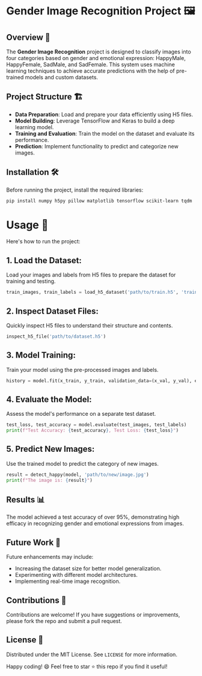 # Gender Image Recognition Project 🖼️

## Overview 📄

The **Gender Image Recognition** project is designed to classify images into four categories based on gender and emotional expression: HappyMale, HappyFemale, SadMale, and SadFemale. This system uses machine learning techniques to achieve accurate predictions with the help of pre-trained models and custom datasets.

## Project Structure 🏗️

- **Data Preparation**: Load and prepare your data efficiently using H5 files.
- **Model Building**: Leverage TensorFlow and Keras to build a deep learning model.
- **Training and Evaluation**: Train the model on the dataset and evaluate its performance.
- **Prediction**: Implement functionality to predict and categorize new images.

## Installation 🛠️

Before running the project, install the required libraries:

```bash
pip install numpy h5py pillow matplotlib tensorflow scikit-learn tqdm
```

# Usage 🔧

Here's how to run the project:

## 1. Load the Dataset:
Load your images and labels from H5 files to prepare the dataset for training and testing.
```python
train_images, train_labels = load_h5_dataset('path/to/train.h5', 'train_set_x', 'train_set_y')
```
## 2. Inspect Dataset Files:
Quickly inspect H5 files to understand their structure and contents.
```python
inspect_h5_file('path/to/dataset.h5')
```
## 3. Model Training:
Train your model using the pre-processed images and labels.
```python
history = model.fit(x_train, y_train, validation_data=(x_val, y_val), epochs=10, batch_size=32)
```

## 4. Evaluate the Model:
Assess the model's performance on a separate test dataset.
```python
test_loss, test_accuracy = model.evaluate(test_images, test_labels)
print(f"Test Accuracy: {test_accuracy}, Test Loss: {test_loss}")
```
## 5. Predict New Images:
Use the trained model to predict the category of new images.
```python
result = detect_happy(model, 'path/to/new/image.jpg')
print(f"The image is: {result}")
```

## Results 📊
The model achieved a test accuracy of over 95%, demonstrating high efficacy in recognizing gender and emotional expressions from images.

## Future Work 🔮
Future enhancements may include:
- Increasing the dataset size for better model generalization.
- Experimenting with different model architectures.
- Implementing real-time image recognition.

## Contributions 🤝
Contributions are welcome! If you have suggestions or improvements, please fork the repo and submit a pull request.

## License 📜
Distributed under the MIT License. See `LICENSE` for more information.

Happy coding! 😄 Feel free to star ⭐ this repo if you find it useful!


